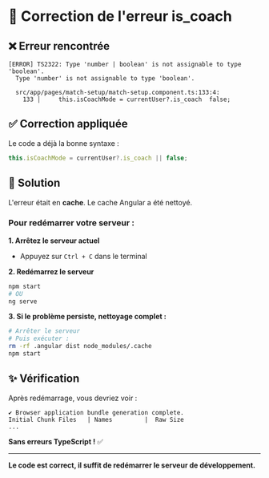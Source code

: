 # 🔧 Correction de l'erreur is_coach

## ❌ Erreur rencontrée

```
[ERROR] TS2322: Type 'number | boolean' is not assignable to type 'boolean'.
  Type 'number' is not assignable to type 'boolean'.
  
  src/app/pages/match-setup/match-setup.component.ts:133:4:
    133 │     this.isCoachMode = currentUser?.is_coach  false;
```

## ✅ Correction appliquée

Le code a déjà la bonne syntaxe :
```typescript
this.isCoachMode = currentUser?.is_coach || false;
```

## 🔄 Solution

L'erreur était en **cache**. Le cache Angular a été nettoyé.

### Pour redémarrer votre serveur :

**1. Arrêtez le serveur actuel**
   - Appuyez sur `Ctrl + C` dans le terminal

**2. Redémarrez le serveur**
   ```bash
   npm start
   # OU
   ng serve
   ```

**3. Si le problème persiste, nettoyage complet :**
   ```bash
   # Arrêter le serveur
   # Puis exécuter :
   rm -rf .angular dist node_modules/.cache
   npm start
   ```

## ✨ Vérification

Après redémarrage, vous devriez voir :
```
✔ Browser application bundle generation complete.
Initial Chunk Files   | Names         |  Raw Size
...
```

**Sans erreurs TypeScript !** ✅

---

**Le code est correct, il suffit de redémarrer le serveur de développement.**
